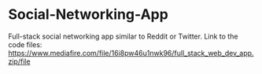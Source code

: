 # Social-Networking-App
Full-stack social networking app similar to Reddit or Twitter.
Link to the code files: https://www.mediafire.com/file/16i8pw46u1nwk96/full_stack_web_dev_app.zip/file

